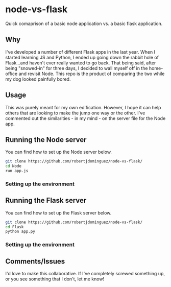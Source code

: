 # node-vs-flask
Quick comaprison of a basic node application vs. a basic flask application.


## Why
I've developed a number of different Flask apps in the last year. When I started learning JS and Python, I ended up
going down the rabbit hole of Flask...and haven't ever really wanted to go back. That being said, after being "snowed-in"
for three days, I decided to wall myself off in the home-office and revisit Node. This repo is the product of comparing the
two while my dog looked painfully bored.

## Usage
This was purely meant for my own edification. However, I hope it can help others that are looking to make the jump one way or
the other. I've commented out the similarities - in my mind - on the server file for the Node app.

## Running the Node server
You can find how to set up the Node server below.

```bash
git clone https://github.com/robertjdominguez/node-vs-flask/
cd Node
run app.js
```

### Setting up the environment

## Running the Flask server
You can find how to set up the Flask server below.

```bash
git clone https://github.com/robertjdominguez/node-vs-flask/
cd Flask
python app.py
```

### Setting up the environment

## Comments/Issues
I'd love to make this collaborative. If I've completely screwed something up, or you see something that I don't, let me know!
